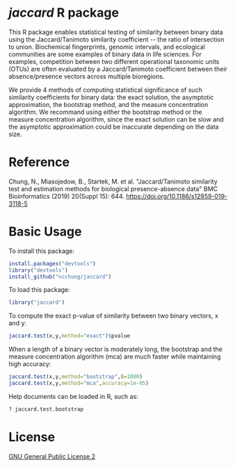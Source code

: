 # *jaccard* R package

This R package enables statistical testing of similarity between binary data using the Jaccard/Tanimoto similarity coefficient -- the ratio of intersection to union. Biochemical fingerprints, genomic intervals, and ecological communities are some examples of binary data in life sciences. For examples, competition between two different operational taxonomic units (OTUs) are often evaluated by a Jaccard/Tanimoto coefficient between their absence/presence vectors across multiple bioregions.

We provide 4 methods of computing statistical significance of such similarity coefficients for binary data: the exact solution, the asymptotic approximation, the bootstrap method, and the measure concentration algorithm. We recommand using either the bootstrap method or the measure concentration algorithm, since the exact solution can be slow and the asymptotic approximation could be inaccurate depending on the data size.

# Reference

Chung, N., Miasojedow, B., Startek, M. et al. "Jaccard/Tanimoto similarity test and estimation methods for biological presence-absence data" BMC Bioinformatics (2019) 20(Suppl 15): 644. https://doi.org/10.1186/s12859-019-3118-5

# Basic Usage

To install this package:

```R
install.packages("devtools")
library("devtools")
install_github("ncchung/jaccard")
```

To load this package:

```R
library("jaccard")
```

To compute the exact p-value of similarity between two binary vectors, x and y:

```R
jaccard.test(x,y,method="exact")$pvalue
```

When a length of a binary vector is moderately long, the bootstrap and the measure concentration algorithm (mca) are much faster while maintaining high accuracy:

```R
jaccard.test(x,y,method="bootstrap",B=1000)
jaccard.test(x,y,method="mca",accuracy=1e-05)
```

Help documents can be loaded in R, such as:

```R
? jaccard.test.bootstrap
```


# License

[GNU General Public License 2](https://opensource.org/licenses/GPL-2.0)
